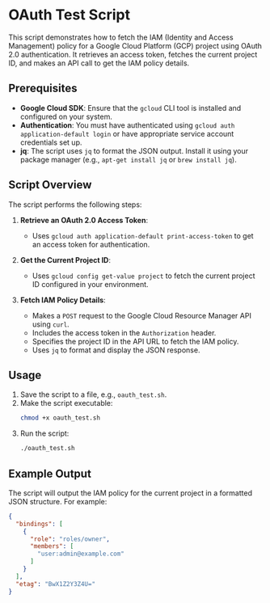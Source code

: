 # OAuth Test Script

This script demonstrates how to fetch the IAM (Identity and Access Management) policy for a Google Cloud Platform (GCP) project using OAuth 2.0 authentication. It retrieves an access token, fetches the current project ID, and makes an API call to get the IAM policy details.

## Prerequisites

- **Google Cloud SDK**: Ensure that the `gcloud` CLI tool is installed and configured on your system.
- **Authentication**: You must have authenticated using `gcloud auth application-default login` or have appropriate service account credentials set up.
- **jq**: The script uses `jq` to format the JSON output. Install it using your package manager (e.g., `apt-get install jq` or `brew install jq`).

## Script Overview

The script performs the following steps:

1. **Retrieve an OAuth 2.0 Access Token**:
   - Uses `gcloud auth application-default print-access-token` to get an access token for authentication.

2. **Get the Current Project ID**:
   - Uses `gcloud config get-value project` to fetch the current project ID configured in your environment.

3. **Fetch IAM Policy Details**:
   - Makes a `POST` request to the Google Cloud Resource Manager API using `curl`.
   - Includes the access token in the `Authorization` header.
   - Specifies the project ID in the API URL to fetch the IAM policy.
   - Uses `jq` to format and display the JSON response.

## Usage

1. Save the script to a file, e.g., `oauth_test.sh`.
2. Make the script executable:
   ```bash
   chmod +x oauth_test.sh
   ```
3. Run the script:
   ```bash
   ./oauth_test.sh
   ```

## Example Output

The script will output the IAM policy for the current project in a formatted JSON structure. For example:

```json
{
  "bindings": [
    {
      "role": "roles/owner",
      "members": [
        "user:admin@example.com"
      ]
    }
  ],
  "etag": "BwX1Z2Y3Z4U="
}
```

